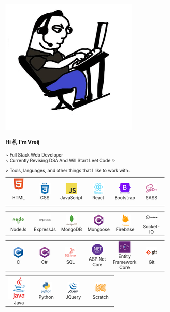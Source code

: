 <img src="https://github.com/Vreij-Lal/Vreij-Lal/blob/main/Vreij.gif" title="Vreij Lal"  width="400px" height="400px"/>

### Hi :v:, I'm Vreij </br>
~ Full Stack Web Developer </br>
~ Currently Revising DSA And Will Start Leet Code :sparkles: </br>

<div>
  > Tools, languages, and other things that I like to work with.
</div>

<table>
  <tr>
    <td align="center" width="72">
      <a href="#" style="cursor:none;">
        <img src="https://github.com/devicons/devicon/blob/master/icons/html5/html5-original.svg" width="36" height="36" alt="HTML" />
      </a>
      <br><p>HTML</p>
    </td>
    <td align="center" width="72">
      <a href="#" style="cursor:none;">
        <img src="https://github.com/devicons/devicon/blob/master/icons/css3/css3-plain-wordmark.svg" width="36" height="36" alt="CSS" />
      </a>
      <br>CSS
    </td>
    <td align="center" width="72">
      <a href="#" style="cursor:none;">
        <img src="https://github.com/devicons/devicon/blob/master/icons/javascript/javascript-original.svg" width="36" height="36" alt="JavaScript" />
      </a>
      <br>JavaScript
    </td>
    <td align="center" width="72">
      <a href="#" style="cursor:none;">
        <img src="https://github.com/devicons/devicon/blob/master/icons/react/react-original-wordmark.svg" width="36" height="36" alt="React" />
      </a>
      <br>React
    </td>
    <td align="center" width="72">
      <a href="#" style="cursor:none;">
        <img src="https://github.com/devicons/devicon/blob/master/icons/bootstrap/bootstrap-original-wordmark.svg" width="36" height="36" alt="Bootstrap" />
      </a>
      <br>Bootstrap
    </td>
    <td align="center" width="72">
      <a href="#" style="cursor:none;">
        <img src="https://github.com/devicons/devicon/blob/master/icons/sass/sass-original.svg" width="36" height="36" alt="SASS" />
      </a>
      <br>SASS
    </td>
  </tr>
</table>

<table>
  <tr>
    <td align="center" width="72">
      <a href="#" style="cursor:none;">
        <img src="https://github.com/devicons/devicon/blob/master/icons/nodejs/nodejs-plain-wordmark.svg" width="36" height="36" alt="NodeJs" />
      </a>
      <br>NodeJs
    </td>
    <td align="center" width="72">
      <a href="#" style="cursor:none;">
        <img src="https://github.com/devicons/devicon/blob/master/icons/express/express-original-wordmark.svg" width="36" height="36" alt="Express" />
      </a>
      <br>ExpressJs
    </td>
    <td align="center" width="72">
      <a href="#" style="cursor:none;">
        <img src="https://github.com/devicons/devicon/blob/master/icons/mongodb/mongodb-original-wordmark.svg" width="36" height="36" alt="MongoDB" />
      </a>
      <br>MongoDB
    </td>
    <td align="center" width="72">
      <a href="#" style="cursor:none;">
        <img src="https://github.com/devicons/devicon/blob/master/icons/csharp/csharp-original.svg" width="36" height="36" alt="Mongoose" />
      </a>
      <br>Mongoose
    </td>
        <td align="center" width="72">
      <a href="#" style="cursor:none;">
        <img src="https://github.com/devicons/devicon/blob/master/icons/firebase/firebase-plain-wordmark.svg" width="36" height="36" alt="Firebase" />
      </a>
      <br>Firebase
    </td>
        </td>
        <td align="center" width="72">
      <a href="#" style="cursor:none;">
        <img src="https://github.com/devicons/devicon/blob/master/icons/socketio/socketio-original-wordmark.svg" width="36" height="36" alt="Socket-IO" />
      </a>
      <br>Socket-IO
    </td>
  </tr>
</table>
<table>
  <tr>
    <td align="center" width="72">
      <a href="#" style="cursor:none;">
        <img src="https://github.com/devicons/devicon/blob/master/icons/c/c-original.svg" width="36" height="36" alt="C" />
      </a>
      <br>C
    </td>
      <td align="center" width="72">
      <a href="#" style="cursor:none;">
        <img src="https://github.com/devicons/devicon/blob/master/icons/csharp/csharp-original.svg" width="36" height="36" alt="C#" />
      </a>
      <br>C#
    </td>
      <td align="center" width="72">
      <a href="#" style="cursor:none;">
        <img src="https://github.com/devicons/devicon/blob/master/icons/microsoftsqlserver/microsoftsqlserver-plain-wordmark.svg" width="36" height="36" alt="SQL" />
      </a>
      <br>SQL
    </td>
      <td align="center" width="72">
      <a href="#" style="cursor:none;">
        <img src="https://github.com/devicons/devicon/blob/master/icons/dotnetcore/dotnetcore-original.svg"" width="36" height="36" alt="Asp.Net Core" />
      </a>
      <br>ASP.Net Core
    </td>
      <td align="center" width="72">
      <a href="#" style="cursor:none;">
        <img src="https://github.com/Vreij-Lal/Vreij-Lal/blob/main/ef-core-featured.png" width="36" height="36" alt="Entity Framework Core" />
      </a>
      <br>Entity Framework Core
    </td>
      <td align="center" width="72">
      <a href="#" style="cursor:none;">
        <img src="https://github.com/devicons/devicon/blob/master/icons/git/git-original-wordmark.svg" width="36" height="36" alt="Git" />
      </a>
      <br>Git
    </td>
  </tr>
</table>
<table>
  <tr>
    <td align="center" width="72">
      <a href="#" style="cursor:none;">
        <img src="https://github.com/devicons/devicon/blob/master/icons/java/java-original-wordmark.svg" alt="Java" />
      </a>
      <br>Java
    </td>
      <td align="center" width="72">
      <a href="#" style="cursor:none;">
        <img src="https://github.com/devicons/devicon/blob/master/icons/python/python-original-wordmark.svg" width="36" height="36" alt="Python" />
      </a>
      <br>Python
    </td>
      <td align="center" width="72">
      <a href="#" style="cursor:none;">
        <img src="https://github.com/devicons/devicon/blob/master/icons/jquery/jquery-original-wordmark.svg" width="36" height="36" alt="JQuery" />
      </a>
      <br>JQuery
    </td>
      <td align="center" width="72">
      <a href="#" style="cursor:none;">
        <img src="https://github.com/Vreij-Lal/Vreij-Lal/blob/main/Scratchlogo.svg.png" width="36" height="36" alt="Scratch" />
      </a>
      <br>Scratch
    </td>
  </tr>
</table>
